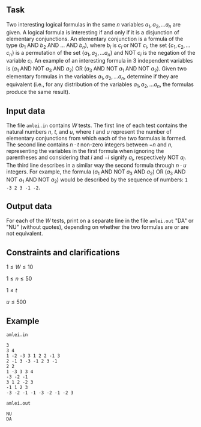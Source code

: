 ## Task

Two interesting logical formulas in the same $n$ variables $a_1 , a_2 , \dots a_n$ are given. A logical formula is interesting if and only if it is a disjunction of elementary conjunctions. An elementary conjunction is a formula of the type $(b_1 \text{ AND } b_2 \text{ AND } \dots \text{ AND } b_n)$, where $b_i$ is $c_i$ or $\text{NOT } c_i$, the set $\{ c_1 , c_2 , \dots c_n \}$ is a permutation of the set $\{ a_1 , a_2 , \dots a_n \}$ and $\text{NOT } c_i$ is the negation of the variable $c_i$. An example of an interesting formula in 3 independent variables is $(a_1 \text{ AND NOT } a_3 \text{ AND } a_2) \text{ OR } (a_3 \text{ AND NOT } a_1 \text{ AND NOT } a_2)$. Given two elementary formulas in the variables $a_1 , a_2 , \dots a_n$, determine if they are equivalent (i.e., for any distribution of the variables $a_1 , a_2 , \dots a_n$, the formulas produce the same result).

## Input data

The file `amlei.in` contains $W$ tests. The first line of each test contains the natural numbers $n$, $t$, and $u$, where $t$ and $u$ represent the number of elementary conjunctions from which each of the two formulas is formed. The second line contains $n \cdot t$ non-zero integers between $-n$ and $n$, representing the variables in the first formula when ignoring the parentheses and considering that $i$ and $-i$ signify $a_i$, respectively $\text{NOT } a_i$. The third line describes in a similar way the second formula through $n \cdot u$ integers. For example, the formula $(a_1 \text{ AND NOT } a_3 \text{ AND } a_2) \text{ OR } (a_3 \text{ AND NOT } a_1 \text{ AND NOT } a_2)$ would be described by the sequence of numbers: `1 -3 2 3 -1 -2`. 

## Output data

For each of the $W$ tests, print on a separate line in the file `amlei.out` "DA" or "NU" (without quotes), depending on whether the two formulas are or are not equivalent. 

## Constraints and clarifications

$1 \leq W \leq 10$

$1 \leq n \leq 50$

$1 \leq t$

$u \leq 500$

## Example

`amlei.in`

```
3
3 4
1 -2 -3 3 1 2 2 -1 3
2 -1 3 -3 -1 2 3 -1
2 2
1 -3 3 3 4
-3 -2 -1
3 1 2 -2 3
-1 1 2 3
-3 -2 -1 -1 -3 -2 -1 -2 3
```

`amlei.out`

```
NU
DA
```